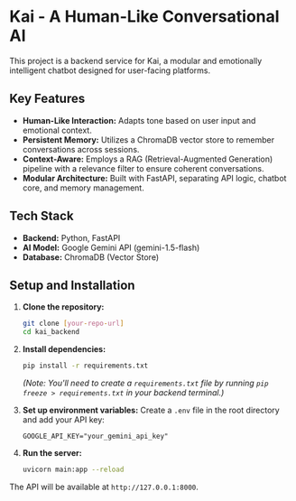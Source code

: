 # Kai - A Human-Like Conversational AI

This project is a backend service for Kai, a modular and emotionally intelligent chatbot designed for user-facing platforms.

## Key Features

- **Human-Like Interaction:** Adapts tone based on user input and emotional context.
- **Persistent Memory:** Utilizes a ChromaDB vector store to remember conversations across sessions.
- **Context-Aware:** Employs a RAG (Retrieval-Augmented Generation) pipeline with a relevance filter to ensure coherent conversations.
- **Modular Architecture:** Built with FastAPI, separating API logic, chatbot core, and memory management.

## Tech Stack

- **Backend:** Python, FastAPI
- **AI Model:** Google Gemini API (gemini-1.5-flash)
- **Database:** ChromaDB (Vector Store)

## Setup and Installation

1.  **Clone the repository:**
    ```bash
    git clone [your-repo-url]
    cd kai_backend
    ```
2.  **Install dependencies:**
    ```bash
    pip install -r requirements.txt
    ```
    *(Note: You'll need to create a `requirements.txt` file by running `pip freeze > requirements.txt` in your backend terminal.)*

3.  **Set up environment variables:**
    Create a `.env` file in the root directory and add your API key:
    ```
    GOOGLE_API_KEY="your_gemini_api_key"
    ```
4.  **Run the server:**
    ```bash
    uvicorn main:app --reload
    ```
The API will be available at `http://127.0.0.1:8000`.
